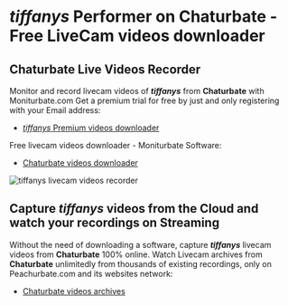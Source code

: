 # _tiffanys_ Performer on Chaturbate - Free LiveCam videos downloader

## Chaturbate Live Videos Recorder

Monitor and record livecam videos of **_tiffanys_** from **Chaturbate** with Moniturbate.com
Get a premium trial for free by just and only registering with your Email address:
* [_tiffanys_ Premium videos downloader](https://moniturbate.com/request-demo-licence-key.html)

Free livecam videos downloader - Moniturbate Software:
* [Chaturbate videos downloader](https://moniturbate.com/moniturbate-download-software.html)

![_tiffanys_ livecam videos recorder](https://peachurnet.com/templates/moniturbate-software.png)


## Capture _tiffanys_ videos from the Cloud and watch your recordings on Streaming

Without the need of downloading a software, capture **_tiffanys_** livecam videos from **Chaturbate** 100% online.
Watch Livecam archives from **Chaturbate** unlimitedly from thousands of existing recordings, only on Peachurbate.com and its websites network:
* [Chaturbate videos archives](https://peachurnet.com/)